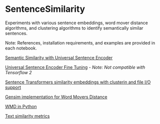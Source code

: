 # SentenceSimilarity
Experiments with various sentence embeddings, word mover distance algorithms, and clustering algorithms to identify semantically similar sentences.

Note:  References, installation requirements, and examples are provided in each notebook.

[Semantic Similarity with Universal Sentence Encoder](Semantic_Similarity_with_TF_Hub_Universal_Encoder.ipynb)

[Universal Sentence Encoder Fine Tuning](universal_sentence_encoder_fine_tune.ipynb)  - *Note: Not compatible with Tensorflow 2*

[Sentence Transformers similarity embeddings with clusterin and file I/O support](Sentence_Transformers.ipynb)

[Gensim implementation for Word Movers Distance](gensim_wmd.ipynb)

[WMD in Python](WordMoverDistanceDemo.ipynb)

[Text similarity metrics](text_distance_metrics.ipynb)
